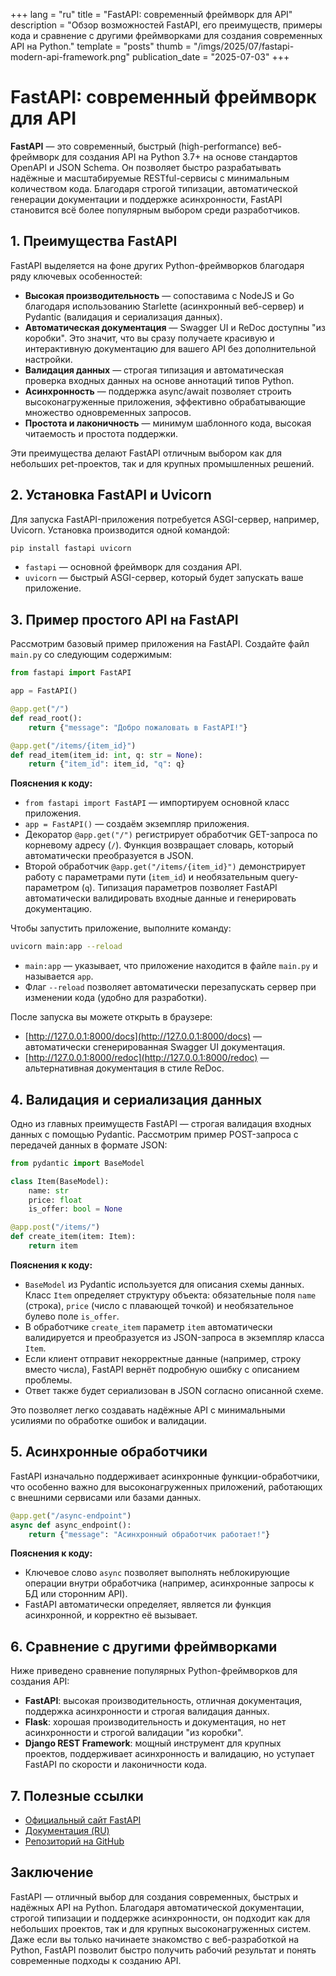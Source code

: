 +++
lang = "ru"
title = "FastAPI: современный фреймворк для API"
description = "Обзор возможностей FastAPI, его преимуществ, примеры кода и сравнение с другими фреймворками для создания современных API на Python."
template = "posts"
thumb = "/imgs/2025/07/fastapi-modern-api-framework.png"
publication_date = "2025-07-03"
+++

# FastAPI: современный фреймворк для API

**FastAPI** — это современный, быстрый (high-performance) веб-фреймворк для создания API на Python 3.7+ на основе стандартов OpenAPI и JSON Schema. Он позволяет быстро разрабатывать надёжные и масштабируемые RESTful-сервисы с минимальным количеством кода. Благодаря строгой типизации, автоматической генерации документации и поддержке асинхронности, FastAPI становится всё более популярным выбором среди разработчиков.

## 1. Преимущества FastAPI

FastAPI выделяется на фоне других Python-фреймворков благодаря ряду ключевых особенностей:

- **Высокая производительность** — сопоставима с NodeJS и Go благодаря использованию Starlette (асинхронный веб-сервер) и Pydantic (валидация и сериализация данных).
- **Автоматическая документация** — Swagger UI и ReDoc доступны "из коробки". Это значит, что вы сразу получаете красивую и интерактивную документацию для вашего API без дополнительной настройки.
- **Валидация данных** — строгая типизация и автоматическая проверка входных данных на основе аннотаций типов Python.
- **Асинхронность** — поддержка async/await позволяет строить высоконагруженные приложения, эффективно обрабатывающие множество одновременных запросов.
- **Простота и лаконичность** — минимум шаблонного кода, высокая читаемость и простота поддержки.

Эти преимущества делают FastAPI отличным выбором как для небольших pet-проектов, так и для крупных промышленных решений.

## 2. Установка FastAPI и Uvicorn

Для запуска FastAPI-приложения потребуется ASGI-сервер, например, Uvicorn. Установка производится одной командой:

```bash
pip install fastapi uvicorn
```

- `fastapi` — основной фреймворк для создания API.
- `uvicorn` — быстрый ASGI-сервер, который будет запускать ваше приложение.

## 3. Пример простого API на FastAPI

Рассмотрим базовый пример приложения на FastAPI. Создайте файл `main.py` со следующим содержимым:

```python
from fastapi import FastAPI

app = FastAPI()

@app.get("/")
def read_root():
    return {"message": "Добро пожаловать в FastAPI!"}

@app.get("/items/{item_id}")
def read_item(item_id: int, q: str = None):
    return {"item_id": item_id, "q": q}
```

**Пояснения к коду:**
- `from fastapi import FastAPI` — импортируем основной класс приложения.
- `app = FastAPI()` — создаём экземпляр приложения.
- Декоратор `@app.get("/")` регистрирует обработчик GET-запроса по корневому адресу (`/`). Функция возвращает словарь, который автоматически преобразуется в JSON.
- Второй обработчик `@app.get("/items/{item_id}")` демонстрирует работу с параметрами пути (`item_id`) и необязательным query-параметром (`q`). Типизация параметров позволяет FastAPI автоматически валидировать входные данные и генерировать документацию.

Чтобы запустить приложение, выполните команду:

```bash
uvicorn main:app --reload
```

- `main:app` — указывает, что приложение находится в файле `main.py` и называется `app`.
- Флаг `--reload` позволяет автоматически перезапускать сервер при изменении кода (удобно для разработки).

После запуска вы можете открыть в браузере:
- [http://127.0.0.1:8000/docs](http://127.0.0.1:8000/docs) — автоматически сгенерированная Swagger UI документация.
- [http://127.0.0.1:8000/redoc](http://127.0.0.1:8000/redoc) — альтернативная документация в стиле ReDoc.

## 4. Валидация и сериализация данных

Одно из главных преимуществ FastAPI — строгая валидация входных данных с помощью Pydantic. Рассмотрим пример POST-запроса с передачей данных в формате JSON:

```python
from pydantic import BaseModel

class Item(BaseModel):
    name: str
    price: float
    is_offer: bool = None

@app.post("/items/")
def create_item(item: Item):
    return item
```

**Пояснения к коду:**
- `BaseModel` из Pydantic используется для описания схемы данных. Класс `Item` определяет структуру объекта: обязательные поля `name` (строка), `price` (число с плавающей точкой) и необязательное булево поле `is_offer`.
- В обработчике `create_item` параметр `item` автоматически валидируется и преобразуется из JSON-запроса в экземпляр класса `Item`.
- Если клиент отправит некорректные данные (например, строку вместо числа), FastAPI вернёт подробную ошибку с описанием проблемы.
- Ответ также будет сериализован в JSON согласно описанной схеме.

Это позволяет легко создавать надёжные API с минимальными усилиями по обработке ошибок и валидации.

## 5. Асинхронные обработчики

FastAPI изначально поддерживает асинхронные функции-обработчики, что особенно важно для высоконагруженных приложений, работающих с внешними сервисами или базами данных.

```python
@app.get("/async-endpoint")
async def async_endpoint():
    return {"message": "Асинхронный обработчик работает!"}
```

**Пояснения к коду:**
- Ключевое слово `async` позволяет выполнять неблокирующие операции внутри обработчика (например, асинхронные запросы к БД или сторонним API).
- FastAPI автоматически определяет, является ли функция асинхронной, и корректно её вызывает.

## 6. Сравнение с другими фреймворками

Ниже приведено сравнение популярных Python-фреймворков для создания API:

- **FastAPI**: высокая производительность, отличная документация, поддержка асинхронности и строгая валидация данных.
- **Flask**: хорошая производительность и документация, но нет асинхронности и строгой валидации "из коробки".
- **Django REST Framework**: мощный инструмент для крупных проектов, поддерживает асинхронность и валидацию, но уступает FastAPI по скорости и лаконичности кода.

## 7. Полезные ссылки

- [Официальный сайт FastAPI](https://fastapi.tiangolo.com/ru/)
- [Документация (RU)](https://fastapi.tiangolo.com/ru/)
- [Репозиторий на GitHub](https://github.com/tiangolo/fastapi)

## Заключение

FastAPI — отличный выбор для создания современных, быстрых и надёжных API на Python. Благодаря автоматической документации, строгой типизации и поддержке асинхронности, он подходит как для небольших проектов, так и для крупных высоконагруженных систем. Даже если вы только начинаете знакомство с веб-разработкой на Python, FastAPI позволит быстро получить рабочий результат и понять современные подходы к созданию API. 